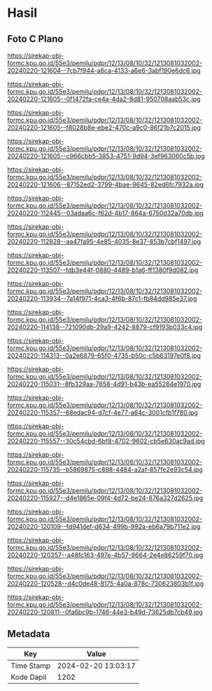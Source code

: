 # Hasil

## Foto C Plano

https://sirekap-obj-formc.kpu.go.id/55e3/pemilu/pdpr/12/13/08/10/32/1213081032002-20240220-121604--7cb7f944-a6ca-4133-a6e6-3abf190e6dc6.jpg

https://sirekap-obj-formc.kpu.go.id/55e3/pemilu/pdpr/12/13/08/10/32/1213081032002-20240220-121605--0f1472fa-ce4a-4da2-8d81-950708aab53c.jpg

https://sirekap-obj-formc.kpu.go.id/55e3/pemilu/pdpr/12/13/08/10/32/1213081032002-20240220-121605--f8028b8e-ebe2-470c-a9c0-86f21b7c2015.jpg

https://sirekap-obj-formc.kpu.go.id/55e3/pemilu/pdpr/12/13/08/10/32/1213081032002-20240220-121605--c966cbb5-3853-4751-9d94-3ef963060c5b.jpg

https://sirekap-obj-formc.kpu.go.id/55e3/pemilu/pdpr/12/13/08/10/32/1213081032002-20240220-121606--87152ed2-3799-4bae-9645-82ed6fc7932a.jpg

https://sirekap-obj-formc.kpu.go.id/55e3/pemilu/pdpr/12/13/08/10/32/1213081032002-20240220-112445--03adaa6c-f62d-4b17-864a-6750d32a70db.jpg

https://sirekap-obj-formc.kpu.go.id/55e3/pemilu/pdpr/12/13/08/10/32/1213081032002-20240220-112828--aa47fa95-4e85-4035-8e37-853b7cbf1497.jpg

https://sirekap-obj-formc.kpu.go.id/55e3/pemilu/pdpr/12/13/08/10/32/1213081032002-20240220-113507--fdb3e44f-0880-4489-b1a6-ff1380f9d082.jpg

https://sirekap-obj-formc.kpu.go.id/55e3/pemilu/pdpr/12/13/08/10/32/1213081032002-20240220-113934--7a14f971-4ca3-4f6b-87c1-fb84dd985e37.jpg

https://sirekap-obj-formc.kpu.go.id/55e3/pemilu/pdpr/12/13/08/10/32/1213081032002-20240220-114138--721090db-29a9-4242-8879-cf9193b033c4.jpg

https://sirekap-obj-formc.kpu.go.id/55e3/pemilu/pdpr/12/13/08/10/32/1213081032002-20240220-114313--0a2e6879-65f0-4735-b50c-c5b63197e0f8.jpg

https://sirekap-obj-formc.kpu.go.id/55e3/pemilu/pdpr/12/13/08/10/32/1213081032002-20240220-115031--8fb329aa-7658-4d91-b43b-ea55284e1970.jpg

https://sirekap-obj-formc.kpu.go.id/55e3/pemilu/pdpr/12/13/08/10/32/1213081032002-20240220-115357--68edac94-d7cf-4e77-a64c-3001cfb1f780.jpg

https://sirekap-obj-formc.kpu.go.id/55e3/pemilu/pdpr/12/13/08/10/32/1213081032002-20240220-115557--30c54cbd-6bf8-4702-9602-cb5e630ac9ad.jpg

https://sirekap-obj-formc.kpu.go.id/55e3/pemilu/pdpr/12/13/08/10/32/1213081032002-20240220-115735--b5869875-c898-4484-a2af-857fe2e93c54.jpg

https://sirekap-obj-formc.kpu.go.id/55e3/pemilu/pdpr/12/13/08/10/32/1213081032002-20240220-115927--d4e1865e-09f4-4d72-be24-676a327d2625.jpg

https://sirekap-obj-formc.kpu.go.id/55e3/pemilu/pdpr/12/13/08/10/32/1213081032002-20240220-120109--fd941def-d634-499b-992a-eb6a79b711e2.jpg

https://sirekap-obj-formc.kpu.go.id/55e3/pemilu/pdpr/12/13/08/10/32/1213081032002-20240220-120357--a48fc163-497e-4b57-9664-2e4e86259f70.jpg

https://sirekap-obj-formc.kpu.go.id/55e3/pemilu/pdpr/12/13/08/10/32/1213081032002-20240220-120528--d4c0de48-8175-4a0a-878c-730623803b1f.jpg

https://sirekap-obj-formc.kpu.go.id/55e3/pemilu/pdpr/12/13/08/10/32/1213081032002-20240220-120811--0fa6bc9b-1746-44e3-b49d-73625db7cb49.jpg


## Metadata

| Key        | Value               |
| ---------- | ------------------- |
| Time Stamp | 2024-02-20 13:03:17 |
| Kode Dapil | 1202                |



